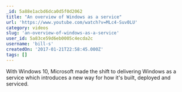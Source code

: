 ```yaml
---
_id: 5a88e1acbd6dca0d5f0d2062
title: "An overview of Windows as a service"
url: 'https://www.youtube.com/watch?v=MLc4-Suv0LU'
category: videos
slug: 'an-overview-of-windows-as-a-service'
user_id: 5a83ce59d6eb0005c4ecda2c
username: 'bill-s'
createdOn: '2017-01-21T22:58:45.000Z'
tags: []
---
```


With Windows 10, Microsoft made the shift to delivering Windows as a service which introduces a new way for how it's built, deployed and serviced.
